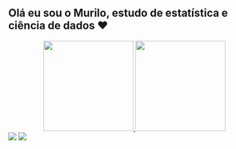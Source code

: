 ## Olá eu sou o Murilo, estudo de estatística e ciência de dados ❤️

<div align="center">
  <a href="https://github.com/MuriloSernaglia">
  <img height="180em" src="https://github-readme-stats.vercel.app/api?username=MuriloSernaglia&show_icons=true&theme=highcontrast&include_all_commits=true&count_private=true">
  <img height="180em" src="https://github-readme-stats.vercel.app/api/top-langs/?username=MuriloSernaglia&layout=compact&langs_count=7&theme=highcontrast">
</div>
<div> 
  <a href = "mailto:murilosernaglia@gmail.com"><img src="https://img.shields.io/badge/-Gmail-%23333?style=for-the-badge&logo=gmail&logoColor=white" target="_blank"></a>
  <a href="https://www.linkedin.com/in/murilo-sernaglia-35658a206/" target="_blank"><img src="https://img.shields.io/badge/-LinkedIn-%230077B5?style=for-the-badge&logo=linkedin&logoColor=white" target="_blank"></a> 

</div>

